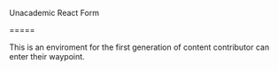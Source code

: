 
Unacademic React Form

=====

This is an enviroment for the first generation of content contributor can enter their waypoint.
